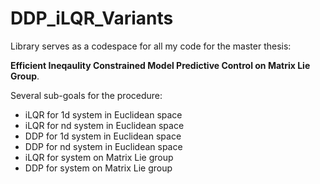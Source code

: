 # DDP_iLQR_Variants

Library serves as a codespace for all my code for the master thesis: 

**Efficient Ineqaulity Constrained Model Predictive Control on Matrix Lie Group**.

Several sub-goals for the procedure:
- iLQR for 1d system in Euclidean space
- iLQR for nd system in Euclidean space
- DDP for 1d system in Euclidean space
- DDP for nd system in Euclidean space
- iLQR for system on Matrix Lie group
- DDP for system on Matrix Lie group
